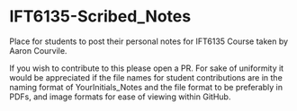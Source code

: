 # IFT6135-Scribed_Notes
Place for students to post their personal notes for IFT6135 Course taken by Aaron Courvile.

If you wish to contribute to this please open a PR. For sake of uniformity it would be appreciated if the file names for student contributions are in the naming format of YourInitials_Notes and the file format to be preferably in PDFs, and image formats for ease of viewing within GitHub. 
